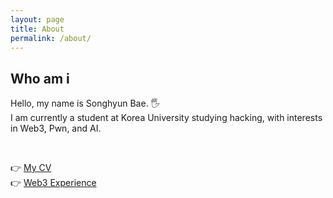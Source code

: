 ```yaml
---
layout: page
title: About
permalink: /about/
---
```


## Who am i
Hello, my name is Songhyun Bae. 🖐️ <br>
I am currently a student at Korea University studying hacking, with interests in Web3, Pwn, and AI.

<br>

👉 [My CV](https://bshyuunn.github.io/Songhyun-Bae.pdf) <br>
👉 [Web3 Experience](https://github.com/bshyuunn/bshyuunn-web3-portfolio)
